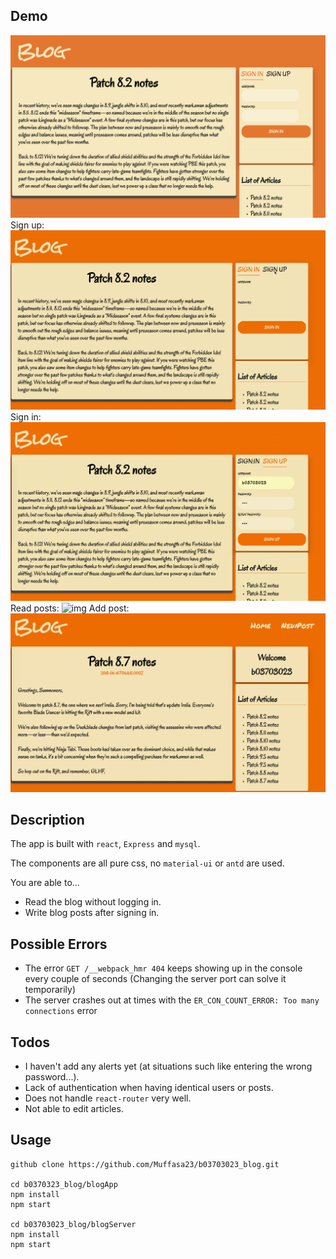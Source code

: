  ## Demo
 
 ![img](https://github.com/Muffasa23/b03703023_blog/blob/master/demo/blog.png)
 Sign up:
 ![img](https://github.com/Muffasa23/b03703023_blog/blob/master/demo/sign_up.gif)
 Sign in:
 ![img](https://github.com/Muffasa23/b03703023_blog/blob/master/demo/sign_in.gif)
 Read posts:
 ![img](https://github.com/Muffasa23/b03703023_blog/blob/master/demo/read_posts.gif)
 Add post:
 ![img](https://github.com/Muffasa23/b03703023_blog/blob/master/demo/add_post.gif)
 
 ## Description
The app is built with `react`, `Express` and `mysql`.

The components are all pure css, no `material-ui` or `antd` are used.

You are able to...
- Read the blog without logging in.
- Write blog posts after signing in.


## Possible Errors
- The error `GET /__webpack_hmr 404` keeps showing up in the console every couple of seconds (Changing the server port can solve it temporarily)
- The server crashes out at times with the `ER_CON_COUNT_ERROR: Too many connections` error


## Todos 
- I haven't add any alerts yet (at situations such like entering the wrong password...).
- Lack of authentication when having identical users or posts.
- Does not handle `react-router` very well.
- Not able to edit articles.


## Usage
```
github clone https://github.com/Muffasa23/b03703023_blog.git

cd b0370323_blog/blogApp
npm install
npm start

cd b03703023_blog/blogServer
npm install 
npm start
```

